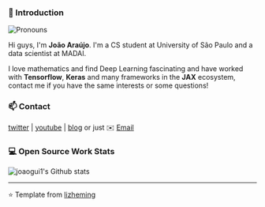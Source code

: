 ### 👋 Introduction
![Pronouns](https://img.shields.io/badge/Pronouns-he%2Fhim-green) 

Hi guys, I'm **João Araújo**. I'm a CS student at University of São Paulo and a data scientist at MADAI. 

I love mathematics and find Deep Learning fascinating and have worked with **Tensorflow**, **Keras** and many frameworks in the **JAX** ecosystem, contact me if you have the same interests or some questions!

### 📫 Contact

[twitter][0] | [youtube][1] | [blog][2] or just ✉️ [Email](mailto:joaoguilhermearujo@gmail.com)
 
### 💻 Open Source Work Stats

![joaogui1's Github stats](https://github-readme-stats.vercel.app/api?username=joaogui1&show_icons=true)

[0]: https://twitter.com/_joaogui1
[1]: https://www.youtube.com/channel/UCd2YmvpagaO_F-YskJgAShg?view_as=subscriber
[2]: https://joaogui1.netlify.app/


---
⭐️ Template from [lizheming](https://github.com/lizheming)
